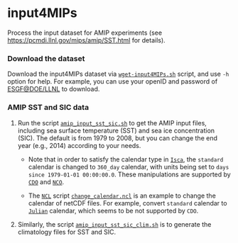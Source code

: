 # input4MIPs
Process the input dataset for AMIP experiments (see https://pcmdi.llnl.gov/mips/amip/SST.html for details).

### Download the dataset
Download the input4MIPs dataset via [`wget-input4MIPs.sh`](https://github.com/lqxyz/input4MIPs/blob/main/wget-input4MIPs.sh) script, and use `-h` option for help. For example, you can use your openID and password of [ESGF@DOE/LLNL](https://esgf-node.llnl.gov/projects/esgf-llnl/) to download.

### AMIP SST and SIC data
1. Run the script [`amip_input_sst_sic.sh`](https://github.com/lqxyz/input4MIPs/blob/main/amip_input_sst_sic.sh) to get the AMIP input files, including sea surface temperature (SST) and sea ice concentration (SIC). The default is from 1979 to 2008, but you can change the end year (e.g., 2014) according to your needs.

    * Note that in order to satisfy the calendar type in [`Isca`](https://github.com/ExeClim/Isca), the `standard` calendar is changed to `360_day` calendar, with units being set to `days since 1979-01-01 00:00:00.0`. These manipulations are supported by [`CDO`](https://code.mpimet.mpg.de/projects/cdo/wiki/Cdo#Documentation) and [`NCO`](http://nco.sourceforge.net/).

    * The [`NCL`](https://www.ncl.ucar.edu/) script [`change_calendar.ncl`](https://github.com/lqxyz/input4MIPs/blob/main/change_calendar.ncl) is an example to change the calendar of netCDF files. For example, convert `standard` calendar to [`Julian`](https://en.wikipedia.org/wiki/Julian_calendar) calendar, which seems to be not supported by `CDO`.

2. Similarly, the script [`amip_input_sst_sic_clim.sh`](https://github.com/lqxyz/input4MIPs/blob/main/amip_input_sst_sic_clim.sh) is to generate the climatology files for SST and SIC.


